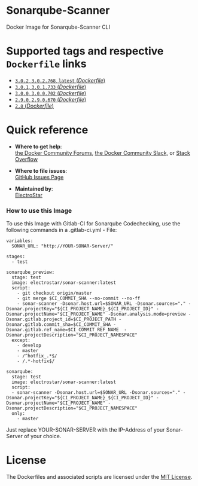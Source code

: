 # Sonarqube-Scanner
Docker Image for Sonarqube-Scanner CLI

# Supported tags and respective `Dockerfile` links

-	[`3.0.2`, `3.0.2.768`, `latest` (*Dockerfile*)](https://github.com/ElectroStar/Sonar-Scanner/blob/master/3.0.2.768/Dockerfile)
-	[`3.0.1`, `3.0.1.733` (*Dockerfile*)](https://github.com/ElectroStar/Sonar-Scanner/blob/master/3.0.1.733/Dockerfile)
-	[`3.0.0`, `3.0.0.702` (*Dockerfile*)](https://github.com/ElectroStar/Sonar-Scanner/blob/master/3.0.0.702/Dockerfile)
-	[`2.9.0`, `2.9.0.670` (*Dockerfile*)](https://github.com/ElectroStar/Sonar-Scanner/blob/master/2.9.0.670/Dockerfile)
-	[`2.8` (*Dockerfile*)](https://github.com/ElectroStar/Sonar-Scanner/tree/master/2.8)

# Quick reference

-	**Where to get help**:  
  [the Docker Community Forums](https://forums.docker.com/), [the Docker Community Slack](https://blog.docker.com/2016/11/introducing-docker-community-directory-docker-community-slack/), or [Stack Overflow](https://stackoverflow.com/search?tab=newest&q=docker)

-	**Where to file issues**:  
	[GitHub Issues Page](https://github.com/ElectroStar/Sonar-Scanner/issues)

-	**Maintained by**:  
	[ElectroStar](https://github.com/ElectroStar)

### How to use this Image

To use this Image with Gitlab-CI for Sonarqube Codechecking, use the following commands in a .gitlab-ci.yml - File:


```
variables:
  SONAR_URL: "http://YOUR-SONAR-Server/"
  
stages:
  - test

sonarqube_preview:
  stage: test
  image: electrostar/sonar-scanner:latest
  script:
    - git checkout origin/master
    - git merge $CI_COMMIT_SHA --no-commit --no-ff
    - sonar-scanner -Dsonar.host.url=$SONAR_URL -Dsonar.sources="." -Dsonar.projectKey="${CI_PROJECT_NAME}_${CI_PROJECT_ID}" -Dsonar.projectName="$CI_PROJECT_NAME" -Dsonar.analysis.mode=preview -Dsonar.gitlab.project_id=$CI_PROJECT_PATH -Dsonar.gitlab.commit_sha=$CI_COMMIT_SHA -Dsonar.gitlab.ref_name=$CI_COMMIT_REF_NAME  -Dsonar.projectDescription="$CI_PROJECT_NAMESPACE"
  except:
    - develop
    - master
    - /^hotfix_.*$/
    - /.*-hotfix$/

sonarqube:
  stage: test
  image: electrostar/sonar-scanner:latest
  script:
  - sonar-scanner -Dsonar.host.url=$SONAR_URL -Dsonar.sources="." -Dsonar.projectKey="${CI_PROJECT_NAME}_${CI_PROJECT_ID}" -Dsonar.projectName="$CI_PROJECT_NAME" -Dsonar.projectDescription="$CI_PROJECT_NAMESPACE"
  only:
    - master
```
Just replace YOUR-SONAR-SERVER with the IP-Address of your Sonar-Server of your choice.

# License

The Dockerfiles and associated scripts are licensed under the [MIT License](https://github.com/ElectroStar/Sonar-Scanner/blob/master/LICENSE).

